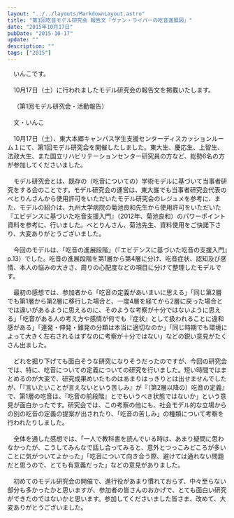 ```yaml
---
layout: "../../layouts/MarkdownLayout.astro"
title: "第1回吃音モデル研究会 報告文『ヴァン・ライパーの吃音進展図』"
date: "2015年10月17日"
pubDate: "2015-10-17"
update: ""
description: ""
tags: ["2015"]
---
```


&emsp;いんこです。 
<br><br>
&emsp;10月17日（土）に行われましたモデル研究会の報告文を掲載いたします。 
  <br><br>
&emsp;（第1回モデル研究会・活動報告） 
<br><br>
&emsp;文・いんこ 
  <br><br>
&emsp;10月17日（土）、東大本郷キャンパス学生支援センターディスカッションルーム１にて、第1回モデル研究会を開催したしました。東大生、慶応生、上智生、法政大生、また国立リハビリテーションセンター研究員の方など、総勢6名の方が参加してくださいました。 
  <br><br>
&emsp;モデル研究会とは、既存の（吃音についての）学術モデルに基づいて当事者研究をする会のことです。モデル研究会の運営は、東大誰でも当事者研究会代表のべとりんさんから使用許可をいただいたモデル研究会のレジュメを参考に、また、モデルの紹介は、九州大学病院の菊池良和先生から使用許可をいただいた『エビデンスに基づいた吃音支援入門』（2012年、菊池良和）のパワーポイント資料を参考に、行いました。べとりんさん、菊池先生、資料使用をご快諾下さり、大変ありがとうございました。 
  <br><br>
&emsp;今回のモデルは、「吃音の進展段階」（『エビデンスに基づいた吃音の支援入門』p.13）でした。吃音の進展段階を第1層から第4層に分け、吃音症状、認知及び感情、本人の悩みの大きさ、周りの心配度などの項目に分けて整理したモデルです。 
  <br><br>
&emsp;最初の感想では、参加者から「吃音の定義があいまいに思える」「同じ第2層でも第1層から第2層に移行した場合と、一度4層を経てから2層に戻った場合とでは違いがあるように思えるのに、そのような考察が十分ではないように思える」「吃音がある人の考え方や感情が何でも『症状』として扱われることに違和感がある」「連発・伸発・難発の分類は本当に適切なのか」「同じ時期でも環境によって大きく左右されるはずなのに考察が十分ではない」などの鋭い意見がたくさん出ました。 
  <br><br>
&emsp;どれを掘り下げても面白そうな研究になりそうだったのですが、今回の研究会では、特に、吃音についての定義についての研究を行いました。短い時間ではまとめるのが大変で、研究成果めいたものはあまりはっきりとは出せませんでしたが、「『言いたいことが言えないという苦しみ』が『（第2層以降の）吃音の定義』で、第1層の吃音は、『吃音の前段階』とでもいうべき状態ではないか」という意見が面白かったです。研究会では、この考察の他にも、社会モデル的な立場からの別の吃音の定義の提案が出されたり、「吃音の苦しみ」の種類について考察を行われたりしました。 
  <br><br>
&emsp;全体を通した感想では、「一人で教科書を読んでいる時は、あまり疑問に思わなかったが、こうしてみんなで話し合ってみると、意外とつっこみどころが多いことに気がついてよかった」「吃音について向き合う際、避けては通れない問題だと思うので、とても有意義だった」などの意見がありました。 
  <br><br>
&emsp;初めてのモデル研究会の開催で、進行役があまり慣れておらず、中々至らない部分も多かったかと思いますが、参加者の皆さんのおかげで、とても面白い研究ができたのではないかと思います。参加してくださいました皆さま、改めて、大変ありがとうございました。